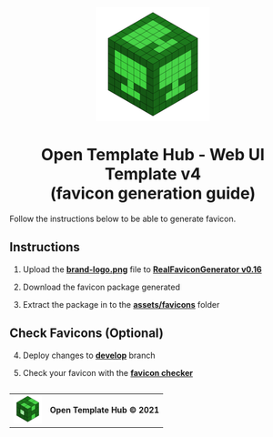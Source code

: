 <p align="center">
  <a href="https://opentemplatehub.com">
    <img src="https://raw.githubusercontent.com/open-template-hub/open-template-hub.github.io/master/assets/logo/ui/web-ui-logo.png" alt="Logo" width=200>
  </a>
</p>


<h1 align="center">
Open Template Hub - Web UI Template v4
  <br/>
(favicon generation guide)
</h1>

Follow the instructions below to be able to generate favicon.

## Instructions

1. Upload the **[brand-logo.png](../src/assets/logo/brand-logo.png)** file to **[RealFaviconGenerator v0.16](https://realfavicongenerator.net/)**

2. Download the favicon package generated

3. Extract the package in to the **[assets/favicons](../src/assets/favicons)** folder

## Check Favicons (Optional)

4. Deploy changes to **[develop](https://github.com/open-template-hub/web-ui-template/tree/develop)** branch

5. Check your favicon with the **[favicon checker](https://realfavicongenerator.net/favicon_checker?protocol=https&site=opentemplatehub.com)**

<table align="right"><tr><td><a href="https://opentemplatehub.com"><img src="https://raw.githubusercontent.com/open-template-hub/open-template-hub.github.io/master/assets/logo/brand-logo.png" width="50px" alt="oth"/></a></td><td><b>Open Template Hub © 2021</b></td></tr></table>
